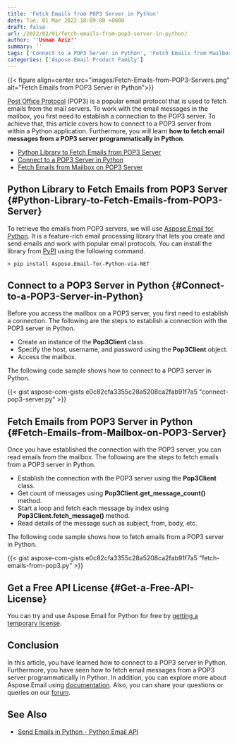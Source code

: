 ```yaml
---
title: 'Fetch Emails from POP3 Server in Python'
date: Tue, 01 Mar 2022 18:09:00 +0000
draft: false
url: /2022/03/01/fetch-emails-from-pop3-server-in-python/
author: ''Usman Aziz''
summary: ''
tags: ['Connect to a POP3 Server in Python', 'Fetch Emails from Mailbox on POP3 Server in Python', 'Python Library to Fetch Emails from POP3 Server', 'python email library']
categories: ['Aspose.Email Product Family']
---
```




{{< figure align=center src="images/Fetch-Emails-from-POP3-Servers.png" alt="Fetch Emails from POP3 Server in Python">}}


[Post Office Protocol][1] (POP3) is a popular email protocol that is used to fetch emails from the mail servers. To work with the email messages in the mailbox, you first need to establish a connection to the POP3 server. To achieve that, this article covers how to connect to a POP3 server from within a Python application. Furthermore, you will learn **how to fetch email messages from a POP3 server programmatically in Python**.

*   [Python Library to Fetch Emails from POP3 Server][2]
*   [Connect to a POP3 Server in Python][3]
*   [Fetch Emails from Mailbox on POP3 Server][4]

## Python Library to Fetch Emails from POP3 Server {#Python-Library-to-Fetch-Emails-from-POP3-Server}

To retrieve the emails from POP3 servers, we will use [Aspose.Email for Python][5]. It is a feature-rich email processing library that lets you create and send emails and work with popular email protocols. You can install the library from [PyPI][6] using the following command.

```
> pip install Aspose.Email-for-Python-via-NET
```

## Connect to a POP3 Server in Python {#Connect-to-a-POP3-Server-in-Python}

Before you access the mailbox on a POP3 server, you first need to establish a connection. The following are the steps to establish a connection with the POP3 server in Python.

*   Create an instance of the **Pop3Client** class.
*   Specify the host, username, and password using the **Pop3Client** object.
*   Access the mailbox.

The following code sample shows how to connect to a POP3 server in Python.

{{< gist aspose-com-gists e0c82cfa3355c28a5208ca2fab91f7a5 "connect-pop3-server.py" >}}

## Fetch Emails from POP3 Server in Python {#Fetch-Emails-from-Mailbox-on-POP3-Server}

Once you have established the connection with the POP3 server, you can read emails from the mailbox. The following are the steps to fetch emails from a POP3 server in Python.

*   Establish the connection with the POP3 server using the **Pop3Client** class.
*   Get count of messages using **Pop3Client.get\_message\_count()** method.
*   Start a loop and fetch each message by index using **Pop3Client.fetch\_message()** method.
*   Read details of the message such as subject, from, body, etc.

The following code sample shows how to fetch emails from a POP3 server in Python.

{{< gist aspose-com-gists e0c82cfa3355c28a5208ca2fab91f7a5 "fetch-emails-from-pop3.py" >}}

## Get a Free API License {#Get-a-Free-API-License}

You can try and use Aspose.Email for Python for free by [getting a temporary license][7].

## Conclusion

In this article, you have learned how to connect to a POP3 server in Python. Furthermore, you have seen how to fetch email messages from a POP3 server programmatically in Python. In addition, you can explore more about Aspose.Email using [documentation][8]. Also, you can share your questions or queries on our [forum][9].

## See Also

*   [Send Emails in Python - Python Email API][10]




[1]: https://en.wikipedia.org/wiki/Post_Office_Protocol
[2]: #Python-Library-to-Fetch-Emails-from-POP3-Server
[3]: #Connect-to-a-POP3-Server-in-Python
[4]: #Fetch-Emails-from-Mailbox-on-POP3-Server
[5]: https://products.aspose.com/email/python-net/
[6]: https://pypi.org/project/Aspose.Email-for-Python-via-NET/
[7]: https://purchase.aspose.com/temporary-license
[8]: https://docs.aspose.com/email/python-net/
[9]: https://forum.aspose.com/
[10]: https://blog.aspose.com/2021/05/21/send-emails-in-python/




